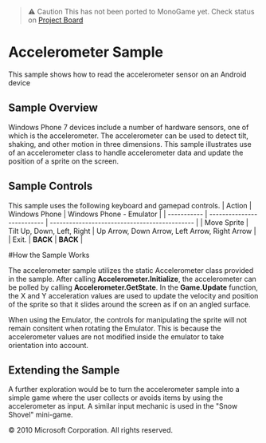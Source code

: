 > ⚠ Caution
> This has not been ported to MonoGame yet. Check status on [Project Board](https://github.com/orgs/xna-to-monogame/projects/1/views/1)

# Accelerometer Sample

This sample shows how to read the accelerometer sensor on an Android device

## Sample Overview

Windows Phone 7 devices include a number of hardware sensors, one of which is the accelerometer. The accelerometer can be used to detect tilt, shaking, and other motion in three dimensions. This sample illustrates use of an accelerometer class to handle accelerometer data and update the position of a sprite on the screen.

## Sample Controls

This sample uses the following keyboard and gamepad controls.
| Action      | Windows Phone              | Windows Phone - Emulator                      |
| ----------- | -------------------------- | --------------------------------------------- |
| Move Sprite | Tilt Up, Down, Left, Right | Up Arrow, Down Arrow, Left Arrow, Right Arrow |
| Exit.       | **BACK**                   | **BACK**                                      |

#How the Sample Works

The accelerometer sample utilizes the static Accelerometer class provided in the sample. After calling **Accelerometer.Initialize**, the accelerometer can be polled by calling **Accelerometer.GetState**. In the **Game.Update** function, the X and Y acceleration values are used to update the velocity and position of the sprite so that it slides around the screen as if on an angled surface.

 

When using the Emulator, the controls for manipulating the sprite will not remain consitent when rotating the Emulator. This is because the accelerometer values are not modified inside the emulator to take orientation into account.

## Extending the Sample

A further exploration would be to turn the accelerometer sample into a simple game where the user collects or avoids items by using the accelerometer as input. A similar input mechanic is used in the "Snow Shovel" mini-game.

© 2010 Microsoft Corporation. All rights reserved.